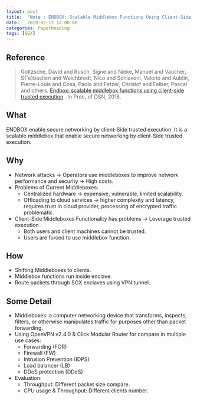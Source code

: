 ```yaml
---
layout: post
title:  "Note : ENDBOX: Scalable Middlebox Functions Using Client-Side Trusted Execution"
date:   2019-02-12 12:00:00
categories: PaperReading
tags: [SGX]
---
```


## Reference

> Goltzsche, David and Rusch, Signe and Nieke, Manuel and Vaucher, S{\'e}bastien and Weichbrodt, Nico and Schiavoni, Valerio and Aublin, Pierre-Louis and Cosa, Paolo and Fetzer, Christof and Felber, Pascal and others. [Endbox: scalable middlebox functions using client-side trusted execution](https://ieeexplore.ieee.org/abstract/document/8416500/) . In Proc. of DSN, 2018.

## What

ENDBOX enable secure networking by client-Side trusted execution.
It is a scalable middlebox that enable secure networking by client-Side trusted execution.
<!-- more -->
## Why

* Network attacks -> Operators use middleboxes to improve network performance and security -> High costs.
* Problems of Current Middleboxes:
    * Centralized hardware -> expensive, vulnerable, limited scalability.
    * Offloading to cloud services -> higher complexity and latency, requires trust in cloud provider, processing of encrypted traffic problematic.
* Client-Side Middleboxes Functionality has problems -> Leverage trusted execution
    * Both users and client machines cannot be trusted.
    * Users are forced to use middlebox function.

## How

* Shifting Middleboxes to clients.
* Middlebox functions run inside enclave.
* Route packets through SGX enclaves using VPN tunnel.

## Some Detail

* Middleboxes: a computer networking device that transforms, inspects, filters, or otherwise manipulates traffic for purposes other than packet forwarding.
* Using OpenVPN v2.4.0 & Click Modular Router for compare in multiple use cases:
    * Forwarding (FOR)
    * Firewall (FW)
    * Intrusion Prevention (IDPS) 
    * Load balancer (LB)
    * DDoS protection (DDoS)
* Evaluation: 
    * Throughput: Different packet size compare.
    * CPU usage & Throughput: Different clients number.  
